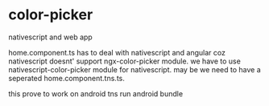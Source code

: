 # color-picker
nativescript and web app

home.component.ts has to deal with nativescript and angular coz nativescript doesnt' support ngx-color-picker module. we have to use nativescript-color-picker module for nativescript.
may be we need to have a seperated home.component.tns.ts.

this prove to work on android
    tns run android bundle
    